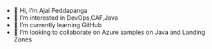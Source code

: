 - 👋 Hi, I’m Ajai Peddapanga
- 👀 I’m interested in DevOps,CAF,Java
- 🌱 I’m currently learning GitHub
- 💞️ I’m looking to collaborate on Azure samples on Java and Landing Zones


<!---
aj3705/aj3705 is a ✨ special ✨ repository because its `README.md` (this file) appears on your GitHub profile.
You can click the Preview link to take a look at your changes.
--->
